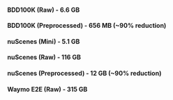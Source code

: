 #### BDD100K (Raw) - 6.6 GB
#### BDD100K (Preprocessed) - 656 MB (~90% reduction)
#### nuScenes (Mini) - 5.1 GB
#### nuScenes (Raw) - 116 GB
#### nuScenes (Preprocessed) - 12 GB (~90% reduction)
#### Waymo E2E (Raw) - 315 GB